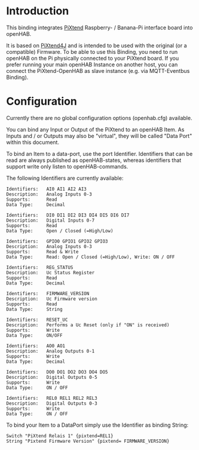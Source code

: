 # Introduction
This binding integrates [PiXtend](http://www.pixtend.de) Raspberry- / Banana-Pi interface board into openHAB.

It is based on [PiXtend4J](https://github.com/kwave/pxdev) and is intended to be used with the original (or a compatible) Firmware. To be able to use this Binding, you need to run openHAB on the Pi physically connected to your PiXtend board. If you prefer running your main openHAB Instance on another host, you can connect the PiXtend-OpenHAB as slave instance (e.g. via MQTT-Eventbus Binding).

# Configuration
Currently there are no global configuration options (openhab.cfg) available.

You can bind any Input or Output of the PiXtend to an openHAB Item. As Inputs and / or Outputs may also be "virtual", they will be called "Data Port" within this document.

To bind an Item to a data-port, use the port Identifier. Identifiers that can be read are always published as openHAB-states, whereas identifiers that support write only listen to openHAB-commands.

The following Identifiers are currently available:

    Identifiers:   AI0 AI1 AI2 AI3
    Description:   Analog Inputs 0-3
    Supports:      Read
    Data Type:     Decimal

    Identifiers:   DI0 DI1 DI2 DI3 DI4 DI5 DI6 DI7
    Description:   Digital Inputs 0-7
    Supports:      Read
    Data Type:     Open / Closed (=High/Low)

    Identifiers:   GPIO0 GPIO1 GPIO2 GPIO3
    Description:   Analog Inputs 0-3
    Supports:      Read & Write
    Data Type:     Read: Open / Closed (=High/Low), Write: ON / OFF

    Identifiers:   REG_STATUS
    Description:   Uc Status Register
    Supports:      Read
    Data Type:     Decimal

    Identifiers:   FIRMWARE_VERSION
    Description:   Uc Firmware version
    Supports:      Read
    Data Type:     String

    Identifiers:   RESET_UC
    Description:   Performs a Uc Reset (only if "ON" is received)
    Supports:      Write
    Data Type:     ON/OFF

    Identifiers:   AO0 AO1
    Description:   Analog Outputs 0-1
    Supports:      Write
    Data Type:     Decimal

    Identifiers:   DO0 DO1 DO2 DO3 DO4 DO5
    Description:   Digital Outputs 0-5
    Supports:      Write
    Data Type:     ON / OFF

    Identifiers:   REL0 REL1 REL2 REL3
    Description:   Digital Outputs 0-3
    Supports:      Write
    Data Type:     ON / OFF


To bind your Item to a DataPort simply use the Identifier as binding String:

    Switch "PiXtend Relais 1" {pixtend=REL1}
    String "Pixtend Firmware Version" {pixtend= FIRMWARE_VERSION}


